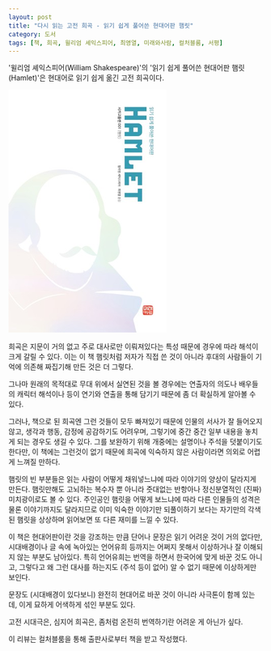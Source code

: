 ```yaml
---
layout: post
title: "다시 읽는 고전 희곡 - 읽기 쉽게 풀어쓴 현대어판 햄릿"
category: 도서
tags: [책, 희곡, 윌리엄 셰익스피어, 최영열, 미래와사람, 컬처블룸, 서평]
---
```


'윌리엄 셰익스피어(William Shakespeare)'의
'읽기 쉽게 풀어쓴 현대어판 햄릿(Hamlet)'은
현대어로 읽기 쉽게 옮긴 고전 희곡이다.

![표지](/images/hamlet-easy-to-read-modern-language-edition-book-h480.jpg)

희곡은 지문이 거의 없고 주로 대사로만 이뤄져있다는 특성 때문에 경우에 따라 해석이 크게 갈릴 수 있다.
이는 이 책 햄릿처럼 저자가 직접 쓴 것이 아니라 후대의 사람들이 기억에 의존해 짜집기해 만든 것은 더 그렇다.

그나마 원래의 목적대로 무대 위에서 실연된 것을 볼 경우에는
연출자의 의도나 배우들의 캐릭터 해석이나 등이
연기와 연출을 통해 담기기 때문에 좀 더 확실하게 알아볼 수 있다.

그러나, 책으로 된 희곡엔 그런 것들이 모두 빠져있기 때문에
인물의 서사가 잘 들어오지 않고,
생각과 행동, 감정에 공감하기도 어려우며,
그렇기에 중간 중간 일부 내용을 놓치게 되는 경우도 생길 수 있다.
그를 보완하기 위해 개중에는 설명이나 주석을 덧붙이기도 한다만,
이 책에는 그런것이 없기 때문에 희곡에 익숙하지 않은 사람이라면 의외로 어렵게 느껴질 만하다.

햄릿의 빈 부분들은 읽는 사람이 어떻게 채워넣느냐에 따라 이야기의 양상이 달라지게 만든다.
햄릿만해도 고뇌하는 복수자 뿐 아니라 줏대없는 반항아나 정신분열적인 (진짜) 미치광이로도 볼 수 있다.
주인공인 햄릿을 어떻게 보느냐에 따라 다른 인물들의 성격은 물론 이야기까지도 달라지므로
이미 익숙한 이야기만 되풀이하기 보다는
자기만의 각색된 햄릿을 상상하며 읽어보면 또 다른 재미를 느낄 수 있다.

이 책은 현대어판이란 것을 강조하는 만큼
단어나 문장은 읽기 어려운 것이 거의 없다만,
시대배경이나 글 속에 녹아있는 언어유희 등까지는 어쩌지 못해서
이상하거나 잘 이해되지 않는 부분도 남아있다.
특히 언어유희는 번역을 하면서 한국어에 맞게 바꾼 것도 아니고,
그렇다고 왜 그런 대사를 하는지도 (주석 등이 없어) 알 수 없기 때문에 이상하게만 보인다.

문장도 (시대배경이 있다보니) 완전히 현대어로 바꾼 것이 아니라 사극톤이 함께 있는데,
이게 묘하게 어색하게 섞인 부분도 있다.

고전 시대극은, 심지어 희곡은, 좀처럼 온전히 번역하기란 어려운 게 아닌가 싶다.



<div class="im im-info">
이 리뷰는 컬처블룸을 통해 출판사로부터 책을 받고 작성했다.
</div>
